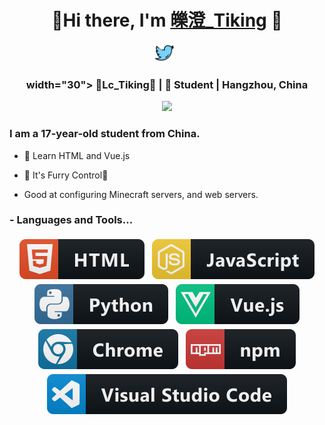 <div align="center">
   <h1>🐾Hi there, I'm <a href="https://hemant.codes">皪澄_Tiking</a> 🐾 </h1>
</div>

<p align='center'>
<a href="https://twitter.com/Lc_Tiking"><img height="30" src="https://raw.githubusercontent.com/8bithemant/8bithemant/master/twitter.png?raw=true"></a>&nbsp;&nbsp;
 </p>



<div align="center">
<h3> width="30"> 🐾Lc_Tiking🐾 | 📖 Student | Hangzhou, China </h3>
</div>
   </p>

<!--  -->

<p align="center" >
<a href="https://github.com/anuraghazra/github-readme-stats"> 
    <img  src="https://github-readme-stats.vercel.app/api?username=Tiking-owo&theme=ambient_gradient&show_icons=true"/>
  </a>

</p>
<p align="center">
  <h3>I am a 17-year-old student from China.</h3>
</p>

 - 📖 Learn HTML and Vue.js
  
 - 🐾 It's Furry Control🐾

 - Good at configuring Minecraft servers, and web servers.


### - Languages and Tools...

<p align="center">
  <!-- For more icons please follow  https://github.com/MikeCodesDotNET/ColoredBadges -->
  <img src="https://raw.githubusercontent.com/8bithemant/8bithemant/master/svg/dev/languages/html.svg" alt="html" style="vertical-align:top; margin:4px">    
  <img src="https://raw.githubusercontent.com/8bithemant/8bithemant/master/svg/dev/languages/js.svg" alt="js" style="vertical-align:top; margin:4px">
  <img src="https://raw.githubusercontent.com/8bithemant/8bithemant/master/svg/dev/languages/python.svg" alt="python" style="vertical-align:top; margin:4px">
  <img src="https://raw.githubusercontent.com/8bithemant/8bithemant/master/svg/dev/frameworks/vue.svg" alt="vue" style="vertical-align:top; margin:4px">
  <img src="https://raw.githubusercontent.com/8bithemant/8bithemant/master/svg/dev/misc/chrome.svg" alt="chrome" style="vertical-align:top; margin:4px">
  <img src="https://raw.githubusercontent.com/8bithemant/8bithemant/master/svg/dev/services/npm.svg" alt="npm" style="vertical-align:top; margin:4px">
  <img src="https://raw.githubusercontent.com/8bithemant/8bithemant/master/svg/dev/tools/visualstudio_code.svg" alt="vscode" style="vertical-align:top; margin:4px">
</p>
